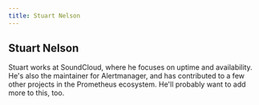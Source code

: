 ```yaml
---
title: Stuart Nelson
---
```


## Stuart Nelson

Stuart works at SoundCloud, where he focuses on uptime and availability. He's also the maintainer for Alertmanager, and has contributed to a few other projects in the Prometheus ecosystem. He'll probably want to add more to this, too.
